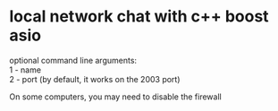 # local network chat with c++ boost asio

optional command line arguments:  
1 - name  
2 - port (by default, it works on the 2003 port)  

On some computers, you may need to disable the firewall
